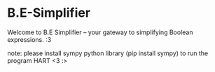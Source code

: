 # B.E-Simplifier
 Welcome to B.E Simplifier – your gateway to simplifying Boolean expressions. :3

note: please install sympy python library (pip install sympy) to run the program HART <3 :>
